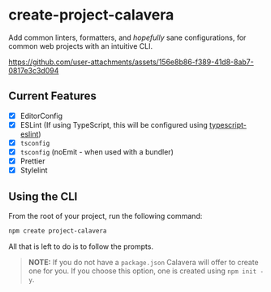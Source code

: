 # create-project-calavera

Add common linters, formatters, and _hopefully_ sane configurations, for common web projects with an intuitive CLI.

https://github.com/user-attachments/assets/156e8b86-f389-41d8-8ab7-0817e3c3d094

## Current Features

- [x] EditorConfig
- [x] ESLint (If using TypeScript, this will be configured using [typescript-eslint](https://typescript-eslint.io/))
- [x] `tsconfig`
- [x] `tsconfig` (noEmit - when used with a bundler)
- [x] Prettier
- [x] Stylelint

## Using the CLI

From the root of your project, run the following command:

```bash
npm create project-calavera
```

All that is left to do is to follow the prompts.

> **NOTE:** If you do not have a `package.json` Calavera will offer to create one for you. If you choose this option, one is created using `npm init -y`.
